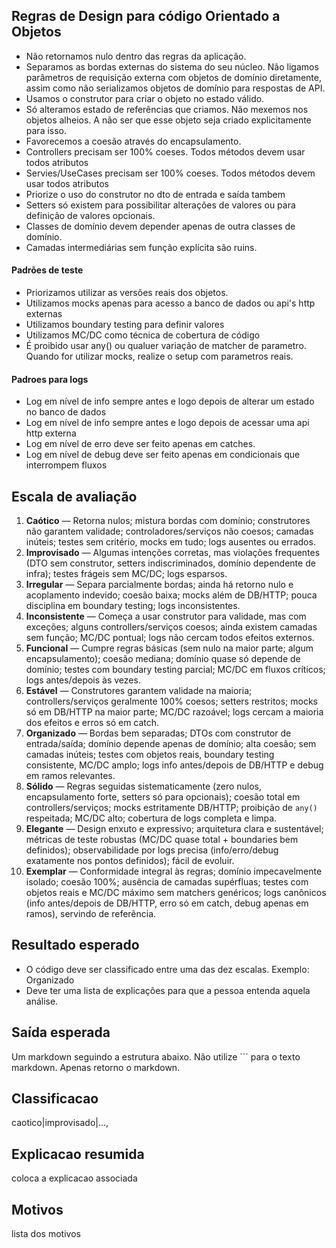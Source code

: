 ## Regras de Design para código Orientado a Objetos

- Não retornamos nulo dentro das regras da aplicação.
- Separamos as bordas externas do sistema do seu núcleo. Não ligamos parâmetros de requisição externa com objetos de domínio diretamente, assim como não serializamos objetos de domínio para respostas de API.
- Usamos o construtor para criar o objeto no estado válido.
- Só alteramos estado de referências que criamos. Não mexemos nos objetos alheios. A não ser que esse objeto seja criado explicitamente para isso.
- Favorecemos a coesão através do encapsulamento.
- Controllers precisam ser 100% coeses. Todos métodos devem usar todos atributos
- Servies/UseCases precisam ser 100% coeses. Todos métodos devem usar todos atributos
- Priorize o uso do construtor no dto de entrada e saída tambem
- Setters só existem para possibilitar alterações de valores ou para definição de valores opcionais. 
- Classes de domínio devem depender apenas de outra classes de domínio. 
- Camadas intermediárias sem função explícita são ruins. 

#### Padrões de teste

- Priorizamos utilizar as versões reais dos objetos.
- Utilizamos mocks apenas para acesso a banco de dados ou api's http externas
- Utilizamos boundary testing para definir valores
- Utilizamos MC/DC como técnica de cobertura de código
- É proibido usar any() ou qualuer variação de matcher de parametro. Quando for utilizar mocks, realize o setup com parametros reais. 

#### Padroes para logs

- Log em nível de info sempre antes e logo depois de alterar um estado no banco de dados
- Log em nível de info sempre antes e logo depois de acessar uma api http externa
- Log em nível de erro deve ser feito apenas em catches. 
- Log em nível de debug deve ser feito apenas em condicionais que interrompem fluxos


## Escala de avaliação 

1. **Caótico** — Retorna nulos; mistura bordas com domínio; construtores não garantem validade; controladores/serviços não coesos; camadas inúteis; testes sem critério, mocks em tudo; logs ausentes ou errados.
2. **Improvisado** — Algumas intenções corretas, mas violações frequentes (DTO sem construtor, setters indiscriminados, domínio dependente de infra); testes frágeis sem MC/DC; logs esparsos.
3. **Irregular** — Separa parcialmente bordas; ainda há retorno nulo e acoplamento indevido; coesão baixa; mocks além de DB/HTTP; pouca disciplina em boundary testing; logs inconsistentes.
4. **Inconsistente** — Começa a usar construtor para validade, mas com exceções; alguns controllers/serviços coesos; ainda existem camadas sem função; MC/DC pontual; logs não cercam todos efeitos externos.
5. **Funcional** — Cumpre regras básicas (sem nulo na maior parte; algum encapsulamento); coesão mediana; domínio quase só depende de domínio; testes com boundary testing parcial; MC/DC em fluxos críticos; logs antes/depois às vezes.
6. **Estável** — Construtores garantem validade na maioria; controllers/serviços geralmente 100% coesos; setters restritos; mocks só em DB/HTTP na maior parte; MC/DC razoável; logs cercam a maioria dos efeitos e erros só em catch.
7. **Organizado** — Bordas bem separadas; DTOs com construtor de entrada/saída; domínio depende apenas de domínio; alta coesão; sem camadas inúteis; testes com objetos reais, boundary testing consistente, MC/DC amplo; logs info antes/depois de DB/HTTP e debug em ramos relevantes.
8. **Sólido** — Regras seguidas sistematicamente (zero nulos, encapsulamento forte, setters só para opcionais); coesão total em controllers/serviços; mocks estritamente DB/HTTP; proibição de `any()` respeitada; MC/DC alto; cobertura de logs completa e limpa.
9. **Elegante** — Design enxuto e expressivo; arquitetura clara e sustentável; métricas de teste robustas (MC/DC quase total + boundaries bem definidos); observabilidade por logs precisa (info/erro/debug exatamente nos pontos definidos); fácil de evoluir.
10. **Exemplar** — Conformidade integral às regras; domínio impecavelmente isolado; coesão 100%; ausência de camadas supérfluas; testes com objetos reais e MC/DC máximo sem matchers genéricos; logs canônicos (info antes/depois de DB/HTTP, erro só em catch, debug apenas em ramos), servindo de referência.

## Resultado esperado

- O código deve ser classificado entre uma das dez escalas. Exemplo: Organizado
- Deve ter uma lista de explicações para que a pessoa entenda aquela análise. 

## Saída esperada

Um markdown seguindo a estrutura abaixo. Não utilize ``` para o texto markdown. Apenas retorno o markdown. 

## Classificacao

caotico|improvisado|...,

## Explicacao resumida

coloca a explicacao associada

## Motivos

lista dos motivos